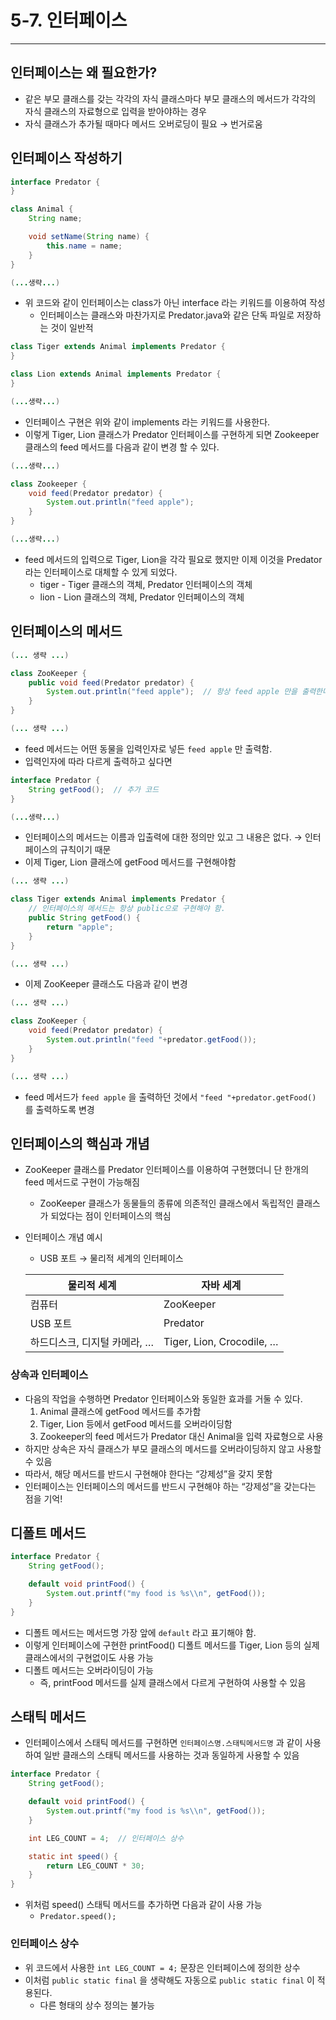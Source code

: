 # 5-7. 인터페이스

---

## 인터페이스는 왜 필요한가?

- 같은 부모 클래스를 갖는 각각의 자식 클래스마다 부모 클래스의 메서드가 각각의 자식 클래스의 자료형으로 입력을 받아야하는 경우
- 자식 클래스가 추가될 때마다 메서드 오버로딩이 필요 → 번거로움



## 인터페이스 작성하기

```java
interface Predator {
}

class Animal {
    String name;

    void setName(String name) {
        this.name = name;
    }
}

(...생략...)
```

- 위 코드와 같이 인터페이스는 class가 아닌 interface 라는 키워드를 이용하여 작성
  - 인터페이스는 클래스와 마찬가지로 Predator.java와 같은 단독 파일로 저장하는 것이 일반적
  
  

```java
class Tiger extends Animal implements Predator {
}

class Lion extends Animal implements Predator {
}

(...생략...)
```

- 인터페이스 구현은 위와 같이 implements 라는 키워드를 사용한다.
- 이렇게 Tiger, Lion 클래스가 Predator 인터페이스를 구현하게 되면 Zookeeper 클래스의 feed 메서드를 다음과 같이 변경 할 수 있다.



```java
(...생략...)

class Zookeeper {
    void feed(Predator predator) {
        System.out.println("feed apple");
    }
}

(...생략...)
```

- feed 메서드의 입력으로 Tiger, Lion을 각각 필요로 했지만 이제 이것을 Predator라는 인터페이스로 대체할 수 있게 되었다.
  - tiger - Tiger 클래스의 객체, Predator 인터페이스의 객체
  - lion - Lion 클래스의 객체, Predator 인터페이스의 객체



## 인터페이스의 메서드

```java
(... 생략 ...)

class ZooKeeper {
    public void feed(Predator predator) {
        System.out.println("feed apple");  // 항상 feed apple 만을 출력한다.
    }
}

(... 생략 ...)
```

- feed 메서드는 어떤 동물을 입력인자로 넣든 `feed apple` 만 출력함.
- 입력인자에 따라 다르게 출력하고 싶다면

```java
interface Predator {
    String getFood();  // 추가 코드
}

(...생략...)
```

- 인터페이스의 메서드는 이름과 입출력에 대한 정의만 있고 그 내용은 없다. → 인터페이스의 규칙이기 때문
- 이제 Tiger, Lion 클래스에 getFood 메서드를 구현해야함

```java
(... 생략 ...)

class Tiger extends Animal implements Predator {
    // 인터페이스의 메서드는 항상 public으로 구현해야 함.
    public String getFood() {
        return "apple";
    }
}

(... 생략 ...)
```

- 이제 ZooKeeper 클래스도 다음과 같이 변경

```java
(... 생략 ...)

class ZooKeeper {
    void feed(Predator predator) {
        System.out.println("feed "+predator.getFood());
    }
}

(... 생략 ...)
```

- feed 메서드가 `feed apple` 을 출력하던 것에서 `"feed "+predator.getFood()` 를 출력하도록 변경



## 인터페이스의 핵심과 개념

- ZooKeeper 클래스를 Predator 인터페이스를 이용하여 구현했더니 단 한개의 feed 메서드로 구현이 가능해짐
  
  - ZooKeeper 클래스가 동물들의 종류에 의존적인 클래스에서 독립적인 클래스가 되었다는 점이 인터페이스의 핵심

- 인터페이스 개념 예시
  
  - USB 포트 → 물리적 세계의 인터페이스
  
  | 물리적 세계            | 자바 세계                     |
  | ----------------- | ------------------------- |
  | 컴퓨터               | ZooKeeper                 |
  | USB 포트            | Predator                  |
  | 하드디스크, 디지털 카메라, … | Tiger, Lion, Crocodile, … |

 

### 상속과 인터페이스

- 다음의 작업을 수행하면 Predator 인터페이스와 동일한 효과를 거둘 수 있다.
  1. Animal 클래스에 getFood 메서드를 추가함
  2. Tiger, Lion 등에서 getFood 메서드를 오버라이딩함
  3. Zookeeper의 feed 메서드가 Predator 대신 Animal을 입력 자료형으로 사용
- 하지만 상속은 자식 클래스가 부모 클래스의 메서드를 오버라이딩하지 않고 사용할 수 있음
- 따라서, 해당 메서드를 반드시 구현해야 한다는 “강제성”을 갖지 못함
- 인터페이스는 인터페이스의 메서드를 반드시 구현해야 하는 “강제성”을 갖는다는 점을 기억!



## 디폴트 메서드

```java
interface Predator {
    String getFood();

    default void printFood() {
        System.out.printf("my food is %s\\n", getFood());
    }
}
```

- 디폴트 메서드는 메서드명 가장 앞에 `default` 라고 표기해야 함.
- 이렇게 인터페이스에 구현한 printFood() 디폴트 메서드를 Tiger, Lion 등의 실제 클래스에서의 구현없이도 사용 가능
- 디폴트 메서드는 오버라이딩이 가능
  - 즉, printFood 메서드를 실제 클래스에서 다르게 구현하여 사용할 수 있음



## 스태틱 메서드

- 인터페이스에서 스태틱 메서드를 구현하면 `인터페이스명.스태틱메서드명` 과 같이 사용하여 일반 클래스의 스태틱 메서드를 사용하는 것과 동일하게 사용할 수 있음

```java
interface Predator {
    String getFood();

    default void printFood() {
        System.out.printf("my food is %s\\n", getFood());
    }

    int LEG_COUNT = 4;  // 인터페이스 상수

    static int speed() {
        return LEG_COUNT * 30;
    }
}
```

- 위처럼 speed() 스태틱 메서드를 추가하면 다음과 같이 사용 가능
  - `Predator.speed();`



### 인터페이스 상수

- 위 코드에서 사용한 `int LEG_COUNT = 4;` 문장은 인터페이스에 정의한 상수
- 이처럼 `public static final` 을 생략해도 자동으로 `public static final` 이 적용된다.
  - 다른 형태의 상수 정의는 불가능
